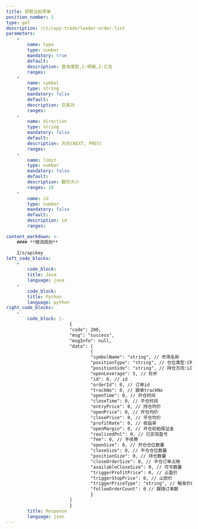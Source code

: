 ```yaml
---
title: 获取当前带单
position_number: 1
type: get
description: /ct/copy-trade/leader-order-list
parameters:
    -
        name: type
        type: number
        mandatory: true
        default:
        description: 查询类型,1:明细,2:汇总
        ranges:
    -
        name: symbol
        type: string
        mandatory: false
        default:
        description: 交易对
        ranges:
    -
        name: direction
        type: string
        mandatory: false
        default:
        description: 方向(NEXT, PREV)
        ranges:
    -
        name: limit
        type: number
        mandatory: false
        default:
        description: 翻页大小
        ranges: 10
    -
        name: id
        type: number
        mandatory: false
        default:
        description: id
        ranges:

content_markdown: >-
    #### **限流规则**

    2/s/apikey
left_code_blocks:
    -
        code_block:
        title: Java
        language: java
    -
        code_block:
        title: Python
        language: python
right_code_blocks:
    -
        code_block: |-
                        {
                        "code": 200,
                        "msg": "success",
                        "msgInfo": null,
                        "data": [
                                {
                                "symbolName": "string", // 市场名称
                                "positionType": "string", // 仓位类型:CROSSED(全仓);ISOLATED(逐仓)
                                "positionSide": "string", // 持仓方向:LONG;SHORT
                                "openLeverage": 5, // 杠杆
                                "id": 0, // id
                                "orderId": 0, // 订单id
                                "trackNo": 0, // 跟单trackNo
                                "openTime": 0, // 开仓时间
                                "closeTime": 0, // 平仓时间
                                "entryPrice": 0, // 持仓均价
                                "openPrice": 0, // 开仓均价
                                "closePrice": 0, // 平仓均价
                                "profitRate": 0, // 收益率
                                "openMargin": 0, // 开仓初始保证金
                                "realizedPnl": 0, // 已实现盈亏
                                "fee": 0, // 手续费
                                "openSize": 0, // 开仓仓位数量
                                "closeSize": 0, // 平仓仓位数量
                                "positionSize": 0, // 持仓数量
                                "closeOrderSize": 0, // 平仓订单占用
                                "availableCloseSize": 0, // 可平数量
                                "triggerProfitPrice": 0, // 止盈价
                                "triggerStopPrice": 0, // 止损价
                                "triggerPriceType": "string", // 触发价格类型:LATEST_PRICE,MARK_PRICE
                                "followOrderCount": 0 // 跟随订单数
                                }
                        ]
                        }
        title: Response
        language: json
---
```

